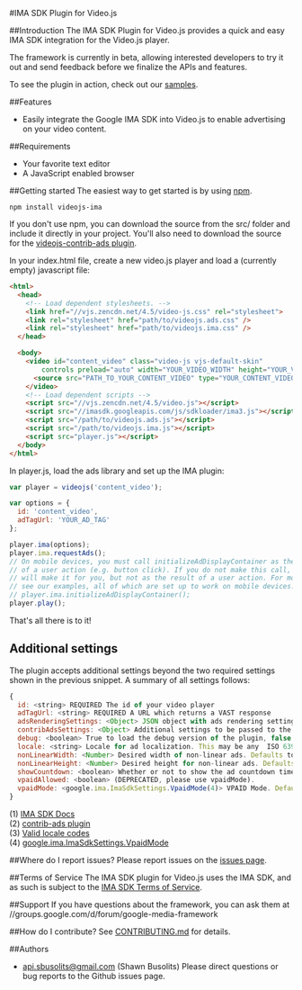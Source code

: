 #IMA SDK Plugin for Video.js

##Introduction
The IMA SDK Plugin for Video.js provides a quick and easy IMA SDK integration for the Video.js player.

The framework is currently in beta, allowing interested developers to try it out and send feedback before we finalize the APIs and features.

To see the plugin in action, check out our [samples](//googleads.github.io/videojs-ima/).

##Features
- Easily integrate the Google IMA SDK into Video.js to enable advertising on your video content.

##Requirements
  - Your favorite text editor
  - A JavaScript enabled browser

##Getting started
The easiest way to get started is by using [npm](//www.npmjs.org/).

```
npm install videojs-ima
```

If you don't use npm, you can download the source from the src/ folder and include it directly in your project. You'll also need to download the source for the [videojs-contrib-ads plugin](//github.com/videojs/videojs-contrib-ads).

In your index.html file, create a new video.js player and load a (currently empty) javascript file:

```html
<html>
  <head>
    <!-- Load dependent stylesheets. -->
    <link href="//vjs.zencdn.net/4.5/video-js.css" rel="stylesheet">
    <link rel="stylesheet" href="path/to/videojs.ads.css" />
    <link rel="stylesheet" href="path/to/videojs.ima.css" />
  </head>

  <body>
    <video id="content_video" class="video-js vjs-default-skin"
        controls preload="auto" width="YOUR_VIDEO_WIDTH" height="YOUR_VIDEO_HEIGHT">
      <source src="PATH_TO_YOUR_CONTENT_VIDEO" type="YOUR_CONTENT_VIDEO_TYPE" />
    </video>
    <!-- Load dependent scripts -->
    <script src="//vjs.zencdn.net/4.5/video.js"></script>
    <script src="//imasdk.googleapis.com/js/sdkloader/ima3.js"></script>
    <script src="/path/to/videojs.ads.js"></script>
    <script src="/path/to/videojs.ima.js"></script>
    <script src="player.js"></script>
  </body>
</html>
```

In player.js, load the ads library and set up the IMA plugin:

```javascript
var player = videojs('content_video');

var options = {
  id: 'content_video',
  adTagUrl: 'YOUR_AD_TAG'
};

player.ima(options);
player.ima.requestAds();
// On mobile devices, you must call initializeAdDisplayContainer as the result
// of a user action (e.g. button click). If you do not make this call, the SDK
// will make it for you, but not as the result of a user action. For more info
// see our examples, all of which are set up to work on mobile devices.
// player.ima.initializeAdDisplayContainer();
player.play();
```

That's all there is to it!

## Additional settings
The plugin accepts additional settings beyond the two required settings shown in the previous snippet. A summary of all settings follows:
```javascript
{
  id: <string> REQUIRED The id of your video player
  adTagUrl: <string> REQUIRED A URL which returns a VAST response
  adsRenderingSettings: <Object> JSON object with ads rendering settings as defined in the IMA SDK Docs(1).
  contribAdsSettings: <Object> Additional settings to be passed to the contrib-ads plugin(2), used by this IMA plugin.
  debug: <boolean> True to load the debug version of the plugin, false to load the non-debug version. Defaults to false.
  locale: <string> Locale for ad localization. This may be any  ISO 639-1 (two-letter) or ISO 639-2 (three-letter) code(3). Defaults to 'en'.
  nonLinearWidth: <Number> Desired width of non-linear ads. Defaults to player width.
  nonLinearHeight: <Number> Desired height for non-linear ads. Defaults to 1/3 player height.
  showCountdown: <boolean> Whether or not to show the ad countdown timer. Defaults to true.
  vpaidAllowed: <boolean> (DEPRECATED, please use vpaidMode).
  vpaidMode: <google.ima.ImaSdkSettings.VpaidMode(4)> VPAID Mode. Defaults to ENABLED. This setting overrides vpaidAllowed.
}
```
(1) [IMA SDK Docs](//developers.google.com/interactive-media-ads/docs/sdks/html5/v3/apis#ima.AdsRenderingSettings)
<br />
(2) [contrib-ads plugin](//github.com/videojs/videojs-contrib-ads)
<br />
(3) [Valid locale codes](http://www.loc.gov/standards/iso639-2/php/English_list.php)
<br />
(4) [google.ima.ImaSdkSettings.VpaidMode](//developers.google.com/interactive-media-ads/docs/sdks/html5/v3/apis#ima.ImaSdkSettings.VpaidMode)

##Where do I report issues?
Please report issues on the [issues page](../../issues).

##Terms of Service
The IMA SDK plugin for Video.js uses the IMA SDK, and as such is subject to the
[IMA SDK Terms of Service](https://developers.google.com/interactive-media-ads/terms).

##Support
If you have questions about the framework, you can ask them at //groups.google.com/d/forum/google-media-framework

##How do I contribute?
See [CONTRIBUTING.md](CONTRIBUTING.md) for details.

##Authors
  - api.sbusolits@gmail.com (Shawn Busolits) Please direct questions or bug reports to the Github issues page.
